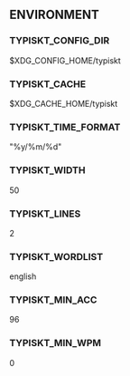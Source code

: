 ## ENVIRONMENT

### TYPISKT_CONFIG_DIR
$XDG_CONFIG_HOME/typiskt
### TYPISKT_CACHE
$XDG_CACHE_HOME/typiskt
### TYPISKT_TIME_FORMAT
"%y/%m/%d"
### TYPISKT_WIDTH
50
### TYPISKT_LINES
2
### TYPISKT_WORDLIST
english
### TYPISKT_MIN_ACC
96
### TYPISKT_MIN_WPM
0

